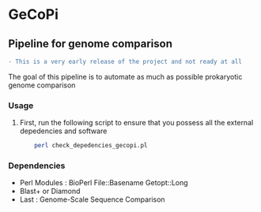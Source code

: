 # GeCoPi

## Pipeline for genome comparison

```diff
- This is a very early release of the project and not ready at all
```

The goal of this pipeline is to automate as much as possible prokaryotic genome comparison

### Usage

1. First, run the following script to ensure that you possess all the external depedencies and software

    ```bash
        perl check_depedencies_gecopi.pl
    ```

### Dependencies

* Perl Modules :
    BioPerl
    File::Basename
    Getopt::Long
* Blast+ or Diamond
* Last : Genome-Scale Sequence Comparison
